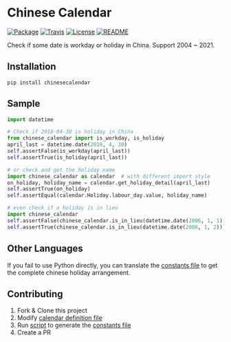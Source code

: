 # Chinese Calendar

[![Package](https://img.shields.io/pypi/v/chinesecalendar.svg)](https://pypi.python.org/pypi/chinesecalendar)
[![Travis](https://img.shields.io/travis/LKI/chinese-calendar.svg)](https://travis-ci.org/LKI/chinese-calendar)
[![License](https://img.shields.io/github/license/LKI/chinese-calendar.svg)](https://github.com/LKI/chinese-calendar/blob/master/LICENSE)
[![README](https://img.shields.io/badge/简介-中文-brightgreen.svg)](https://github.com/LKI/chinese-calendar/blob/master/README.md)

Check if some date is workday or holiday in China.
Support 2004 ~ 2021.

## Installation

```
pip install chinesecalendar
```

## Sample

``` python
import datetime

# Check if 2018-04-30 is holiday in China
from chinese_calendar import is_workday, is_holiday
april_last = datetime.date(2018, 4, 30)
self.assertFalse(is_workday(april_last))
self.assertTrue(is_holiday(april_last))

# or check and get the holiday name
import chinese_calendar as calendar  # with different import style
on_holiday, holiday_name = calendar.get_holiday_detail(april_last)
self.assertTrue(on_holiday)
self.assertEqual(calendar.Holiday.labour_day.value, holiday_name)

# even check if a holiday is in lieu
import chinese_calendar
self.assertFalse(chinese_calendar.is_in_lieu(datetime.date(2006, 1, 1)))
self.assertTrue(chinese_calendar.is_in_lieu(datetime.date(2006, 1, 2)))
```

## Other Languages

If you fail to use Python directly,
you can translate the [constants file][constants.py] to get the complete chinese holiday arrangement.

## Contributing

1. Fork & Clone this project
2. Modify [calendar definition file][scripts/data.py]
3. Run [script][scripts/__init__.py] to generate the [constants file][constants.py]
4. Create a PR

[constants.py]: https://github.com/LKI/chinese-calendar/blob/master/chinese_calendar/constants.py
[scripts/data.py]: https://github.com/LKI/chinese-calendar/blob/master/chinese_calendar/scripts/data.py
[scripts/__init__.py]: https://github.com/LKI/chinese-calendar/blob/master/chinese_calendar/scripts/__init__.py
